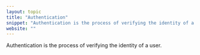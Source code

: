 ```yaml
---
layout: topic
title: "Authentication"
snippet: "Authentication is the process of verifying the identity of a user."
website: ""
---
```


Authentication is the process of verifying the identity of a user.

